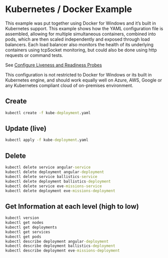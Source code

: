 # Kubernetes / Docker Example

This example was put together using Docker for Windows and it’s built in Kubernetes support.  This example shows how the YAML configuration file is assembled, allowing for multiple simultaneous containers, combined into pods, which are then scaled independently and exposed through load balancers.  Each load balancer also monitors the health of its underlying containers using tcpSocket monitoring, but could also be done using http requests or command tests.

See [Configure Liveness and Readiness Probes]( https://kubernetes.io/docs/tasks/configure-pod-container/configure-liveness-readiness-probes/)

This configuration is not restricted to Docker for Windows or its built in Kubernetes engine, and should work equally well on Azure, AWS, Google or any Kubernetes compliant cloud of on-premises environment.

## Create

```cmd
kubectl create -f kube-deployment.yaml
```

## Update (live)

```cmd
kubectl apply -f kube-deployment.yaml
```

## Delete

```cmd
kubectl delete service angular-service
kubectl delete deployment angular-deployment
kubectl delete service ballistics-service
kubectl delete deployment ballistics-deployment
kubectl delete service eve-missions-service
kubectl delete deployment eve-missions-deployment
```

## Get Information at each level (high to low)

```cmd
kubectl version
kubectl get nodes
kubectl get deployments
kubectl get services
kubectl get pods
kubectl describe deployment angular-deployment
kubectl describe deployment ballistics-deployment
kubectl describe deployment eve-missions-deployment
```